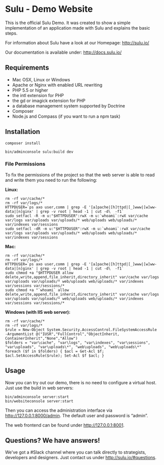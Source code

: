 # Sulu - Demo Website

This is the official Sulu Demo. It was created to show a simple implementation of an application made 
with Sulu and explains the basic steps.

For information about Sulu have a look at our Homepage:
http://sulu.io/

Our documentation is available under:
http://docs.sulu.io/


## Requirements

* Mac OSX, Linux or Windows
* Apache or Nginx with enabled URL rewriting
* PHP 5.5 or higher
* the intl extension for PHP
* the gd or imagick extension for PHP
* a database management system supported by Doctrine
* Composer
* Node.js and Compass (if you want to run a npm task)

## Installation

```
composer install

bin/adminconsole sulu:build dev
```

### File Permissions

To fix the permissions of the project so that the web server is able to read and write them you need to run the following:

__Linux:__

```
rm -rf var/cache/*
rm -rf var/logs/*
HTTPDUSER=`ps axo user,comm | grep -E '[a]pache|[h]ttpd|[_]www|[w]ww-data|[n]ginx' | grep -v root | head -1 | cut -d\  -f1`
sudo setfacl -R -m u:"$HTTPDUSER":rwX -m u:`whoami`:rwX var/cache var/logs var/uploads var/uploads/* web/uploads web/uploads/* var/indexes var/sessions
sudo setfacl -dR -m u:"$HTTPDUSER":rwX -m u:`whoami`:rwX var/cache var/logs var/uploads var/uploads/* web/uploads web/uploads/* var/indexes var/sessions
```

__Mac:__

```
rm -rf var/cache/*
rm -rf var/logs/*
HTTPDUSER=`ps axo user,comm | grep -E '[a]pache|[h]ttpd|[_]www|[w]ww-data|[n]ginx' | grep -v root | head -1 | cut -d\  -f1`
sudo chmod +a "$HTTPDUSER allow delete,write,append,file_inherit,directory_inherit" var/cache var/logs var/uploads var/uploads/* web/uploads web/uploads/* var/indexes var/sessions var/sessions/*
sudo chmod +a "`whoami` allow delete,write,append,file_inherit,directory_inherit" var/cache var/logs var/uploads var/uploads/* web/uploads web/uploads/* var/indexes var/sessions var/sessions/*
```

__Windows (with IIS web server):__

```
rm -rf var/cache/*
rm -rf var/logs/*
$rule = New-Object System.Security.AccessControl.FileSystemAccessRule -ArgumentList @("IUSR","FullControl","ObjectInherit, ContainerInherit","None","Allow")
$folders = "var\cache", "var\logs", "var\indexes", "var\sessions", "var\uploads", "var\uploads\*", "web\uploads", "web\uploads\*"
foreach ($f in $folders) { $acl = Get-Acl $f; $acl.SetAccessRule($rule); Set-Acl $f $acl; }
```

## Usage

Now you can try out our demo, there is no need to configure a virtual host. Just use the build in web servers:

```
bin/adminconsole server:start
bin/websiteconsole server:start
```

Then you can access the administration interface via http://127.0.0.1:8000/admin. The default user and password is “admin”.

The web frontend can be found under http://127.0.0.1:8001.

## Questions? We have answers!

We've got a #Slack channel where you can talk directly to strategists, developers and designers. Just contact us under http://sulu.io/#questions.